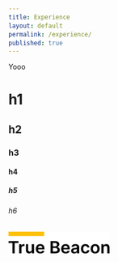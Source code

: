 ```yaml
---
title: Experience
layout: default
permalink: /experience/
published: true
---
```



Yooo

# h1
## h2
### h3
#### h4
##### h5
###### h6

<img src="/assets/images/TrueBeacon.png" width="200">
